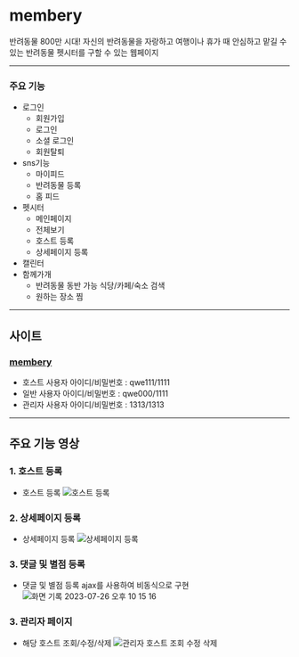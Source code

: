 # membery

반려동물 800만 시대! 자신의 반려동물을 자랑하고 
여행이나 휴가 때 안심하고 맡길 수 있는 반려동물 펫시터를 구할 수 있는 웹페이지

----------------
### 주요 기능
+ 로그인
  + 회원가입
  + 로그인
  + 소셜 로그인
  + 회원탈퇴
+ sns기능
  + 마이피드
  + 반려동물 등록
  + 홈 피드
+ 펫시터
  + 메인페이지
  + 전체보기
  + 호스트 등록
  + 상세페이지 등록
+ 캘린터
+ 함께가개
  + 반려동물 동반 가능 식당/카페/숙소 검색
  + 원하는 장소 찜
---------------
## 사이트
### [membery](http://3.38.245.67:8082/)
+ 호스트 사용자 아이디/비밀번호 : qwe111/1111
+ 일반 사용자 아이디/비밀번호 : qwe000/1111
+ 관리자 사용자 아이디/비밀번호 : 1313/1313
---------------
## 주요 기능 영상
### 1. 호스트 등록
+ 호스트 등록
![호스트 등록](https://github.com/kangjs3779/membery/assets/123609533/1c1bad61-f487-41d4-95ea-1cc4ad0c22c2)
### 2. 상세페이지 등록
+ 상세페이지 등록
![상세페이지 등록](https://github.com/kangjs3779/membery/assets/123609533/44ed581d-e4e3-47e1-88f2-b46695a216e1)
### 3. 댓글 및 별점 등록
+ 댓글 및 별점 등록
  ajax를 사용하여 비동식으로 구현
![화면 기록 2023-07-26 오후 10 15 16](https://github.com/kangjs3779/membery/assets/123609533/dd728c63-c533-4294-beba-1845f83e02c6)
### 3. 관리자 페이지
+ 해당 호스트 조회/수정/삭제
![관리자 호스트 조회 수정 삭제](https://github.com/kangjs3779/membery/assets/123609533/fdedd574-0eed-40f9-9542-035a07454bac)
